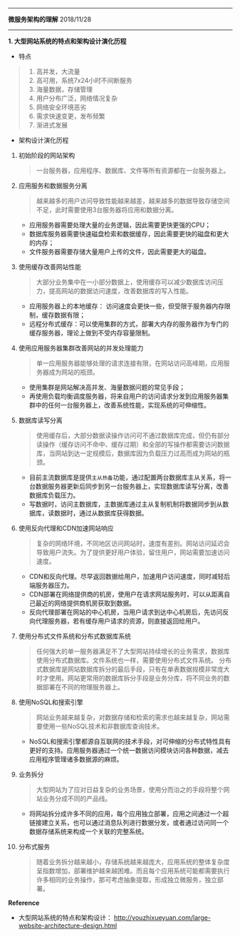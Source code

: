 ************************************************
**微服务架构的理解**  2018/11/28
************************************************
**1. 大型网站系统的特点和架构设计演化历程**
- 特点 
 > 1. 高并发，大流量
 > 2. 高可用，系统7x24小时不间断服务
 > 3. 海量数据，存储管理
 > 4. 用户分布广泛，网络情况复杂
 > 5. 网络安全环境恶劣
 > 6. 需求快速变更，发布频繁
 > 7. 渐进式发展

- 架构设计演化历程
 1. 初始阶段的网站架构   
    > 一台服务器，应用程序、数据库、文件等所有资源都在一台服务器上。
    
 2. 应用服务和数据服务分离
    > 越来越多的用户访问导致性能越来越差，越来越多的数据导致存储空间不足，此时需要使用3台服务器将应用和数据分离。
    - 应用服务器需要处理大量的业务逻辑，因此需要更快更强的CPU；
    - 数据库服务器需要快速磁盘检索和数据缓存，因此需要更快的磁盘和更大的内存；
    - 文件服务器需要存储大量用户上传的文件，因此需要更大的磁盘。
    
 3. 使用缓存改善网站性能
    > 大部分业务集中在一小部分数据上，使用缓存可以减少数据库访问压力，提高网站的数据访问速度，改善数据库的写入性能。
    - 应用服务器上的本地缓存： 访问速度会更快一些，但受限于服务器内存限制，缓存数据有限；
    - 远程分布式缓存：可以使用集群的方式，部署大内存的服务器作为专门的缓存服务器，理论上做到不受内存容量限制。
    
 4. 使用应用服务器集群改善网站的并发处理能力
    > 单一应用服务器能够处理的请求连接有限，在网站访问高峰期，应用服务器成为网站的瓶颈。
    - 使用集群是网站解决高并发、海量数据问题的常见手段；
    - 再使用负载均衡调度服务器，将来自用户的访问请求分发到应用服务器集群中的任何一台服务器上，改善系统性能，实现系统的可伸缩性。
    
 5. 数据库读写分离
    > 使用缓存后，大部分数据读操作访问可不通过数据库完成，但仍有部分读操作（缓存访问不命中、缓存过期）和全部的写操作都需要访问数据库，当网站到达一定规模后，数据库因为负载压力过高而成为网站的瓶颈。
    - 目前主流数据库是提供`主从热备`功能，通过配置两台数据库主从关系，将一台数据服务器更新后同步到另一台服务器上，实现数据库读写分离，改善数据库负载压力。
    - 写数据时，访问主数据库，主数据库通过主从复制机制将数据同步到从数据库，读数据时，通过从数据库获得数据。
    
 6. 使用反向代理和CDN加速网站响应
    > 复杂的网络环境，不同地区访问网站时，速度有差别。网站访问延迟会导致用户流失。为了提供更好用户体验，留住用户，网站需要加速访问速度。
    - CDN和反向代理。尽早返回数据给用户，加速用户访问速度，同时减轻后端服务器压力。
    - CDN部署在网络提供商的机房，使用户在请求网站服务时，可以从距离自己最近的网络提供商机房获取到数据。
    - 反向代理部署在网站的中心机房，当用户请求到达中心机房后，先访问反向代理服务器，若有缓存用户请求的资源，则直接返回给用户。

 7. 使用分布式文件系统和分布式数据库系统
    > 任何强大的单一服务器满足不了大型网站持续增长的业务需求，数据库使用分布式数据库。文件系统也一样，需要使用分布式文件系统。
    > 分布式数据库是网站数据库拆分的最后手段，只有在单表数据规模非常庞大时才使用。网站更常用的数据库拆分手段是业务分库，将不同业务的数据部署在不同的物理服务器上。
 
 8. 使用NoSQL和搜索引擎  
    > 网站业务越来越复杂，对数据存储和检索的需求也越来越复杂，网站需要使用一些NoSQL技术和非数据库查询技术。
    - NoSQL和搜索引擎都源自互联网的技术手段，对可伸缩的分布式特性具有更好的支持。应用服务器通过一个统一数据访问模块访问各种数据，减去应用程序管理诸多数据源的麻烦。
 
 9. 业务拆分
    > 大型网站为了应对日益复杂的业务场景，使用分而治之的手段将整个网站业务分成不同的产品线。
    - 将网站拆分成许多不同的应用，每个应用独立部署，应用之间通过一个超链接建立关系，也可以通过消息队列进行数据分发，或者通过访问同一个数据存储系统来构成一个关联的完整系统。
 
 10. 分布式服务   
     > 随着业务拆分越来越小，存储系统越来越庞大，应用系统的整体复杂度呈指数增加，部署维护越来越困难。而且每个应用系统可能都需要执行许多相同的业务操作，那可考虑抽象提取，形成独立微服务，独立部署。

**Reference**
 - 大型网站系统的特点和架构设计： http://youzhixueyuan.com/large-website-architecture-design.html

